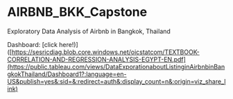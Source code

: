 # AIRBNB_BKK_Capstone
Exploratory Data Analysis of Airbnb in Bangkok, Thailand 

Dashboard: [click here!)]([https://sesricdiag.blob.core.windows.net/oicstatcom/TEXTBOOK-CORRELATION-AND-REGRESSION-ANALYSIS-EGYPT-EN.pdf](https://public.tableau.com/views/DataExporationaboutListinginAirbnbinBangkokThailand/Dashboard1?:language=en-US&publish=yes&:sid=&:redirect=auth&:display_count=n&:origin=viz_share_link)
